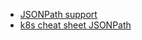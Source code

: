 - [JSONPath support](https://kubernetes.io/docs/reference/kubectl/jsonpath/)
- [k8s cheat sheet JSONPath](https://kubernetes.io/docs/reference/kubectl/cheatsheet/#kubectl-context-and-configuration)
